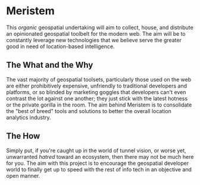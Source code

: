 # Meristem
This <i>organic</i> geospatial undertaking will aim to collect, house, and distribute an opinionated geospatial toolbelt for the modern web.  The aim will be to constantly leverage new technologies that we believe serve the greater good in need of location-based intelligence.

## The What and the Why
The vast majority of geospatial toolsets, particularly those used on the web are either prohibitively expensive, unfriendly to traditional developers and platforms, or so blinded by marketing goggles that developers can't even contrast the lot against one another; they just stick with the latest hotness or the private gorilla in the room.  The aim behind Meristem is to consolidate the "best of breed" tools and solutions to better the overall location analytics industry.

## The How
Simply put, if you're caught up in the world of tunnel vision, or worse yet, unwarranted <i>hatred</i> toward an ecosystem, then there may not be much here for you.  The aim with this project is to encourage the geospatial developer world to finally get up to speed with the rest of info tech in an objective and open manner.
